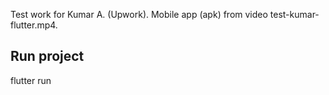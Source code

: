 
Test work for Kumar A. (Upwork). 
Mobile app (apk) from video test-kumar-flutter.mp4.

## Run project

flutter run
